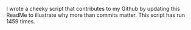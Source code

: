 I wrote a cheeky script that contributes to my Github by updating this ReadMe to illustrate why more than commits matter. This script has run 1459 times.